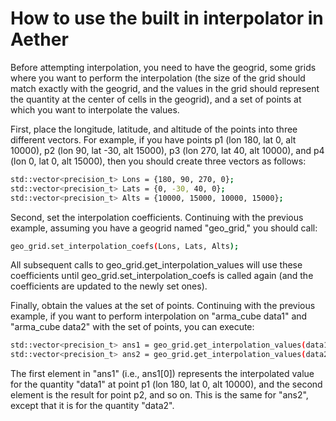 
# How to use the built in interpolator in Aether

Before attempting interpolation, you need to have the geogrid, some grids where you want to perform the interpolation (the size of the grid should match exactly with the geogrid, and the values in the grid should represent the quantity at the center of cells in the geogrid), and a set of points at which you want to interpolate the values.

First, place the longitude, latitude, and altitude of the points into three different vectors. For example, if you have points p1 (lon 180, lat 0, alt 10000), p2 (lon 90, lat -30, alt 15000), p3 (lon 270, lat 40, alt 10000), and p4 (lon 0, lat 0, alt 15000), then you should create three vectors as follows:

```bash
std::vector<precision_t> Lons = {180, 90, 270, 0};
std::vector<precision_t> Lats = {0, -30, 40, 0};
std::vector<precision_t> Alts = {10000, 15000, 10000, 15000};
```
Second, set the interpolation coefficients. Continuing with the previous example, assuming you have a geogrid named "geo_grid," you should call:

```bash
geo_grid.set_interpolation_coefs(Lons, Lats, Alts);
```

All subsequent calls to geo_grid.get_interpolation_values will use these coefficients until geo_grid.set_interpolation_coefs is called again (and the coefficients are updated to the newly set ones).

Finally, obtain the values at the set of points. Continuing with the previous example, if you want to perform interpolation on "arma_cube data1" and "arma_cube data2" with the set of points, you can execute:

```bash
std::vector<precision_t> ans1 = geo_grid.get_interpolation_values(data1);
std::vector<precision_t> ans2 = geo_grid.get_interpolation_values(data2);
```

The first element in "ans1" (i.e., ans1[0]) represents the interpolated value for the quantity "data1" at point p1 (lon 180, lat 0, alt 10000), and the second element is the result for point p2, and so on. This is the same for "ans2", except that it is for the quantity "data2".